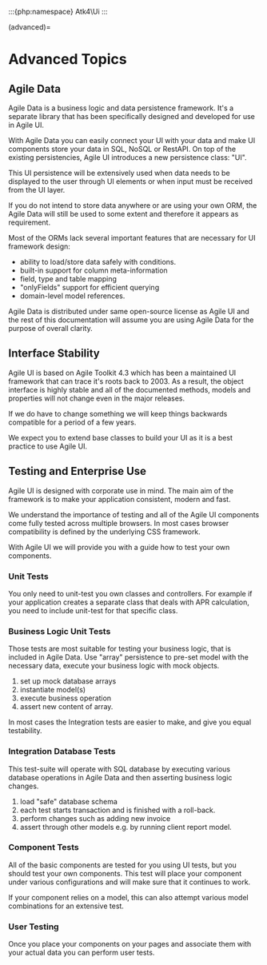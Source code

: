 :::{php:namespace} Atk4\Ui
:::

(advanced)=

# Advanced Topics

## Agile Data

Agile Data is a business logic and data persistence framework. It's a
separate library that has been specifically designed and developed
for use in Agile UI.

With Agile Data you can easily connect your UI with your data and make
UI components store your data in SQL, NoSQL or RestAPI. On top of the
existing persistencies, Agile UI introduces a new persistence class: "UI".

This UI persistence will be extensively used when data needs to be
displayed to the user through UI elements or when input must be
received from the UI layer.

If you do not intend to store data anywhere or are using your own
ORM, the Agile Data will still be used to some extent and therefore
it appears as requirement.

Most of the ORMs lack several important features that are necessary
for UI framework design:

- ability to load/store data safely with conditions.
- built-in support for column meta-information
- field, type and table mapping
- "onlyFields" support for efficient querying
- domain-level model references.

Agile Data is distributed under same open-source license as Agile UI
and the rest of this documentation will assume you are using Agile
Data for the purpose of overall clarity.

## Interface Stability

Agile UI is based on Agile Toolkit 4.3 which has been a maintained
UI framework that can trace it's roots back to 2003. As a result, the
object interface is highly stable and all of the documented methods,
models and properties will not change even in the major releases.

If we do have to change something we will keep things backwards
compatible for a period of a few years.

We expect you to extend base classes to build your UI as it is a
best practice to use Agile UI.

## Testing and Enterprise Use

Agile UI is designed with corporate use in mind. The main aim of
the framework is to make your application consistent, modern and
fast.

We understand the importance of testing and all of the Agile UI
components come fully tested across multiple browsers. In most cases
browser compatibility is defined by the underlying CSS framework.

With Agile UI we will provide you with a guide how to test your
own components.

### Unit Tests

You only need to unit-test you own classes and controllers. For
example if your application creates a separate class that deals
with APR calculation, you need to include unit-test for that
specific class.

### Business Logic Unit Tests

Those tests are most suitable for testing your business logic,
that is included in Agile Data. Use "array" persistence to
pre-set model with the necessary data, execute your business
logic with mock objects.

1. set up mock database arrays
2. instantiate model(s)
3. execute business operation
4. assert new content of array.

In most cases the Integration tests are easier to make, and
give you equal testability.

### Integration Database Tests

This test-suite will operate with SQL database by executing
various database operations in Agile Data and then asserting
business logic changes.

1. load "safe" database schema
2. each test starts transaction and is finished with a roll-back.
3. perform changes such as adding new invoice
4. assert through other models e.g. by running client report model.

### Component Tests

All of the basic components are tested for you using UI tests,
but you should test your own components. This test will place
your component under various configurations and will make sure
that it continues to work.

If your component relies on a model, this can also attempt
various model combinations for an extensive test.

### User Testing

Once you place your components on your pages and associate
them with your actual data you can perform user tests.
